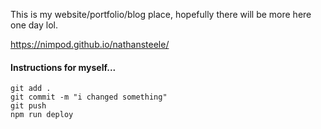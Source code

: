 This is my website/portfolio/blog place, hopefully there will be more here one day lol. 

https://nimpod.github.io/nathansteele/

#### Instructions for myself...
```
git add .
git commit -m "i changed something"
git push
npm run deploy
```

